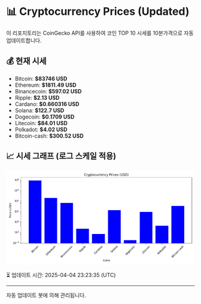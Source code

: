 
# 📊 Cryptocurrency Prices (Updated)

이 리포지토리는 CoinGecko API를 사용하여 코인 TOP 10 시세를 10분가격으로 자동 업데이트합니다.

## 💰 현재 시세
- Bitcoin: **$83746 USD**
- Ethereum: **$1811.49 USD**
- Binancecoin: **$597.02 USD**
- Ripple: **$2.13 USD**
- Cardano: **$0.660316 USD**
- Solana: **$122.7 USD**
- Dogecoin: **$0.1709 USD**
- Litecoin: **$84.01 USD**
- Polkadot: **$4.02 USD**
- Bitcoin-cash: **$300.52 USD**

## 📈 시세 그래프 (로그 스케일 적용)
![Crypto Prices](crypto_prices.png)

⏳ 업데이트 시간: 2025-04-04 23:23:35 (UTC)

---
자동 업데이트 봇에 의해 관리됩니다.
